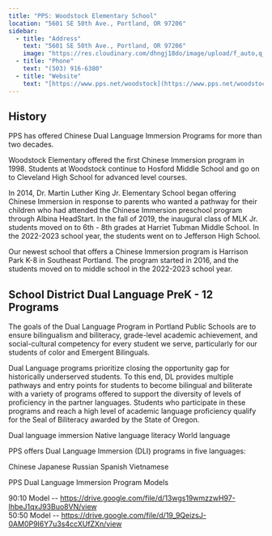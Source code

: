 ```yaml
---
title: "PPS: Woodstock Elementary School"
location: "5601 SE 50th Ave., Portland, OR 97206"
sidebar:
  - title: "Address"
    text: "5601 SE 50th Ave., Portland, OR 97206"
    image: "https://res.cloudinary.com/dhngj18do/image/upload/f_auto,q_auto/v1/images/activities/woodstock_logo"
  - title: "Phone"
    text: "(503) 916-6380"
  - title: "Website"
    text: "[https://www.pps.net/woodstock](https://www.pps.net/woodstock)"
---
```


## History

PPS has offered Chinese Dual Language Immersion Programs for more than two decades.

Woodstock Elementary offered the first Chinese Immersion program in 1998. Students at Woodstock continue to Hosford Middle School and go on to Cleveland High School for advanced level courses.

In 2014, Dr. Martin Luther King Jr. Elementary School began offering Chinese Immersion in response to parents who wanted a pathway for their children who had attended the Chinese Immersion preschool program through Albina HeadStart. In the fall of 2019, the inaugural class of MLK Jr. students moved on to 6th - 8th grades at Harriet Tubman Middle School. In the 2022-2023 school year, the students went on to Jefferson High School.

Our newest school that offers a Chinese Immersion program is Harrison Park K-8 in Southeast Portland. The program started in 2016, and the students moved on to middle school in the 2022-2023 school year.

## School District Dual Language PreK - 12 Programs

The goals of the Dual Language Program in Portland Public Schools are to ensure bilingualism and biliteracy, grade-level academic achievement, and social-cultural competency for every student we serve, particularly for our students of color and Emergent Bilinguals.

Dual Language programs prioritize closing the opportunity gap for historically underserved students. To this end, DL provides multiple pathways and entry points for students to become bilingual and biliterate with a variety of programs offered to support the diversity of levels of proficiency in the partner languages. Students who participate in these programs and reach a high level of academic language proficiency qualify for the Seal of Biliteracy awarded by the State of Oregon.

Dual language immersion
Native language literacy
World language

PPS offers Dual Language Immersion (DLI) programs in five languages:

Chinese
Japanese
Russian
Spanish
Vietnamese

PPS Dual Language Immersion Program Models

90:10 Model -- https://drive.google.com/file/d/13wgs19wmzzwH97-IhbeJ1qxJ93Buo8VN/view  
50:50 Model -- https://drive.google.com/file/d/19_9QeizsJ-0AM0P9I6Y7u3s4ccXUfZXn/view  
